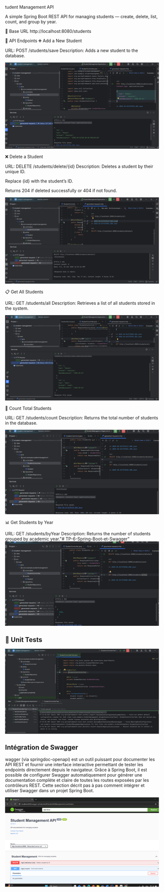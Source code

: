 tudent Management API

A simple Spring Boot REST API for managing students — create, delete, list, count, and group by year.

📍 Base URL
http://localhost:8080/students

🧩 API Endpoints
➕ Add a New Student

URL:
POST /students/save
Description:
Adds a new student to the database.

![Screenshot](images/save.png)


❌ Delete a Student

URL:
DELETE /students/delete/{id}
Description:
Deletes a student by their unique ID.

Replace {id} with the student’s ID.

Returns 204 if deleted successfully or 404 if not found.

![Screenshot](images/delete.png)

📋 Get All Students

URL:
GET /students/all
Description:
Retrieves a list of all students stored in the system.

![Screenshot](images/all.png)

🔢 Count Total Students

URL:
GET /students/count
Description:
Returns the total number of students in the database.

![Screenshot](images/count.png)

📊 Get Students by Year

URL:
GET /students/byYear
Description:
Returns the number of students grouped by academic year."# TP-6-Spring-Boot-et-Swagger" 
![Screenshot](images/byYear.png)



## 🧪 Unit Tests

![Screenshot](images/test.png)


##  Intégration de Swagger
wagger (via springdoc-openapi) est un outil puissant pour documenter les API REST et fournir une interface interactive permettant de tester les endpoints directement depuis le navigateur.
Grâce à Spring Boot, il est possible de configurer Swagger automatiquement pour générer une documentation complète et claire de toutes les routes exposées par les contrôleurs REST.
Cette section décrit pas à pas comment intégrer et utiliser Swagger dans un projet Spring Boot.

![Screenshot](images/swagger.png)

